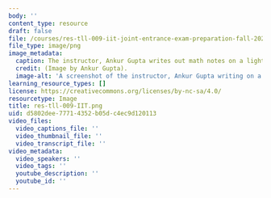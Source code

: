 ```yaml
---
body: ''
content_type: resource
draft: false
file: /courses/res-tll-009-iit-joint-entrance-exam-preparation-fall-2022/res-tll-009-iit.png
file_type: image/png
image_metadata:
  caption: The instructor, Ankur Gupta writes out math notes on a lightboard.
  credit: (Image by Ankur Gupta).
  image-alt: 'A screenshot of the instructor, Ankur Gupta writing on a lightboard. '
learning_resource_types: []
license: https://creativecommons.org/licenses/by-nc-sa/4.0/
resourcetype: Image
title: res-tll-009-IIT.png
uid: d5802dee-7771-4352-b05d-c4ec9d120113
video_files:
  video_captions_file: ''
  video_thumbnail_file: ''
  video_transcript_file: ''
video_metadata:
  video_speakers: ''
  video_tags: ''
  youtube_description: ''
  youtube_id: ''
---
```

